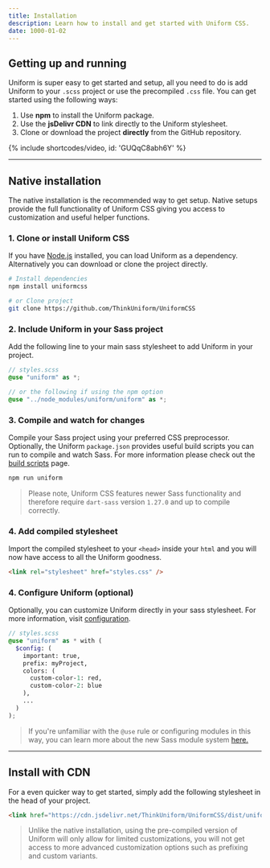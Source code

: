 ```yaml
---
title: Installation
description: Learn how to install and get started with Uniform CSS.
date: 1000-01-02
---
```


## Getting up and running

Uniform is super easy to get started and setup, all you need to do is add Uniform to your `.scss` project or use the precompiled `.css` file. You can get started using the following ways:

1. Use **npm** to install the Uniform package.
2. Use the **jsDelivr CDN** to link directly to the Uniform stylesheet.
3. Clone or download the project **directly** from the GitHub repository.

{% include shortcodes/video, id: 'GUQqC8abh6Y' %}

---

## Native installation

The native installation is the recommended way to get setup. Native setups provide the full functionality of Uniform CSS giving you access to customization and useful helper functions.

### 1. Clone or install Uniform CSS

If you have <a class="hover.underline" href="https://nodejs.org/en/"  target="_black">Node.js</a> installed, you can load Uniform as a dependency. Alternatively you can download or clone the project directly.

```bash
# Install dependencies
npm install uniformcss

# or Clone project
git clone https://github.com/ThinkUniform/UniformCSS
```

### 2. Include Uniform in your Sass project

Add the following line to your main sass stylesheet to add Uniform in your project.

```scss
// styles.scss
@use "uniform" as *;

// or the following if using the npm option
@use "../node_modules/uniform/uniform" as *;
```

### 3. Compile and watch for changes

Compile your Sass project using your preferred CSS preprocessor. Optionally, the Uniform `package.json` provides useful build scripts you can run to compile and watch Sass. For more information please check out the [build scripts](/docs/build-scripts) page.

```bash
npm run uniform
```

> Please note, Uniform CSS features newer Sass functionality and therefore require `dart-sass` version `1.27.0` and up to compile correctly.

### 4. Add compiled stylesheet

Import the compiled stylesheet to your `<head>` inside your `html` and you will now have access to all the Uniform goodness.

```html
<link rel="stylesheet" href="styles.css" />
```

### 4. Configure Uniform (optional)

Optionally, you can customize Uniform directly in your sass stylesheet. For more information, visit [configuration](/docs/configuration).

```scss
// styles.scss
@use "uniform" as * with (
  $config: (
    important: true,
    prefix: myProject,
    colors: (
      custom-color-1: red,
      custom-color-2: blue
    ),
    ...
  )
);
```

> If you're unfamiliar with the `@use` rule or configuring modules in this way, you can learn more about the new Sass module system <a class="hover.underline" href="https://sass-lang.com/blog/the-module-system-is-launched" target="_black">here.</a>

---

## Install with CDN

For a even quicker way to get started, simply add the following stylesheet in the head of your project.

```html
<link href="https://cdn.jsdelivr.net/ThinkUniform/UniformCSS/dist/uniform.css" rel="stylesheet" />
```

> Unlike the native installation, using the pre-compiled version of Uniform will only allow for limited customizations, you will not get access to more advanced customization options such as prefixing and custom variants.
